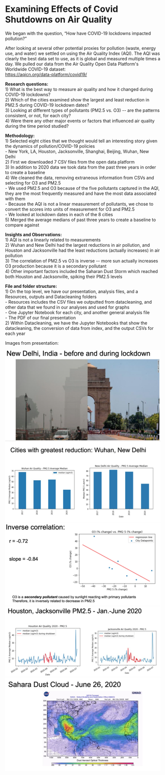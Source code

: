 # Examining Effects of Covid Shutdowns on Air Quality

We began with the question, “How have COVID-19 lockdowns impacted pollution?”

After looking at several other potential proxies for pollution (waste, energy use, and water) we settled on using the Air Quality Index (AQI). The AQI was clearly the best data set to use, as it is global and measured multiple times a day. We pulled our data from the Air Quality Open Data Platform's Worldwide COVID-19 dataset:  
https://aqicn.org/data-platform/covid19/
    
**Research questions:**  
    1)  What is the best way to measure air quality and how it changed during COVID-19 lockdowns?  
    2)  Which of the cities examined show the largest and least reduction in PM2.5 during COVID-19 lockdown dates?  
    3)  Looking at different types of pollutants (PM2.5 vs. O3) -- are the patterns consistent, or not, for each city?  
    4)  Were there any other major events or factors that influenced air quality during the time period studied?  

**Methodology:**  
    1)	Selected eight cities that we thought would tell an interesting story given the dynamics of pollution/COVID-19 policies  
        - New York, LA, Houston, Jacksonville, Shanghai, Beijing, Wuhan, New Delhi  
    2)	First we downloaded 7 CSV files from the open data platform  
    3)	In addition to 2020 data we took data from the past three years in order to create a baseline  
    4)	We cleaned the data, removing extraneous information from CSVs and selecting for O3 and PM2.5  
        - We used PM2.5 and O3 because of the five pollutants captured in the AQI, they are the most frequently measured and have the most data associated with them  
        - Because the AQI is not a linear measurement of pollutants, we chose to convert the scores into units of measurement for O3 and PM2.5  
        - We looked at lockdown dates in each of the 8 cities  
    5)	Merged the average medians of past three years to create a baseline to compare against  


**Insights and Observations:**   
    1)	AQI is not a linearly related to measurements  
    2)	Wuhan and New Delhi had the largest reductions in air pollution, and Houston and Jacksonville had the least reductions (actually increases) in air pollution   
    3)	The correlation of PM2.5 vs O3 is inverse -- more sun actually increases O3 production because it is a secondary pollutant  
    4)	Other important factors included the Saharan Dust Storm which reached both Houston and Jacksonville, spiking their PM2.5 levels  

**File and folder structure:**  
    1) On the top level, we have our presentation, analysis files, and a Resources, outputs and Datacleaning folders  
        - Resources includes the CSV files we outputted from datacleaning, and other data that we found in our analyses and used for graphs    
        - One Jupyter Notebook for each city, and another general analysis file  
        - The PDF of our final presentation  
    2) Within Datacleaning, we have the Jupyter Notebooks that show the datacleaning, the conversion of data from index, and the output CSVs for each year
    
Images from presentation:    

![Image](https://github.com/markwsutton/AirQualityProject/blob/master/images/1-AQI.png)
![Image](https://github.com/markwsutton/AirQualityProject/blob/master/images/2b-AQI.png)
![Image](https://github.com/markwsutton/AirQualityProject/blob/master/images/2c-AQI.png)
![Image](https://github.com/markwsutton/AirQualityProject/blob/master/images/3-AQI.png)
![Image](https://github.com/markwsutton/AirQualityProject/blob/master/images/4-AQI.png)
